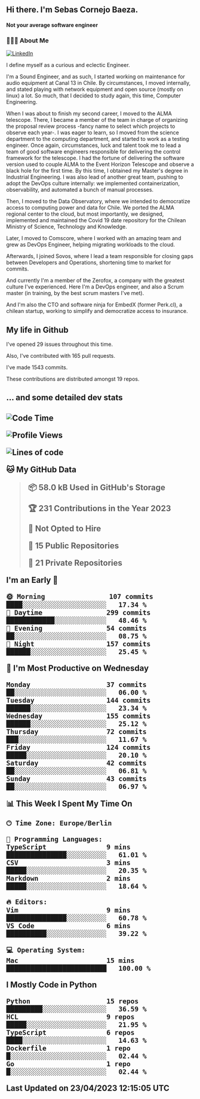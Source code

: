 <h2> Hi there.  I'm Sebas Cornejo Baeza.</h2>
<h4> Not your average software engineer</h4>
<h3> 👨🏻‍💻 About Me </h3>
<a href="http://linkedin.com/in/sebastian-cornejo-baeza/"><img alt="LinkedIn" src="https://img.shields.io/badge/Sebas%20Cornejo%20-informational?style=appveyor&logo=linkedin"></a>


I define myself as a curious and eclectic Engineer.

I'm a Sound Engineer, and as such, I started working on maintenance for audio equipment at Canal 13 in Chile.
By circumstances, I moved internally, and stated playing with network equipment and open source (mostly on linux) 
a lot. So much, that I decided to study again, this time, Computer Engineering.

When I was about to finish my second career, I moved to the ALMA telescope. There, I became a member of the team
in charge of organizing the proposal review process -fancy name to select which projects to observe each year-. 
I was eager to learn, so I moved from the science department to the computing department, and started to work as 
a testing engineer. Once again, circumstances, luck and talent took me to lead a team of good software engineers 
responsible for delivering the control framework for the telescope. I had the fortune of delivering the software
version used to couple ALMA to the Event Horizon Telescope and observe a black hole for the first time.
By this time, I obtained my Master's degree in Industrial Engineering.
I was also lead of another great team, pushing to adopt the DevOps culture internally: we implemented containerization, observability, and automated a bunch of manual processes.

Then, I moved to the Data Observatory, where we intended to democratize access to computing power
and data for Chile. We ported the ALMA regional center to the cloud, but most importantly, we designed, implemented
and maintained the Covid 19 date repository for the Chilean Ministry of Science, Technology and Knowledge.

Later, I moved to Comscore, where I worked with an amazing team and grew as DevOps Engineer, helping migrating workloads to the cloud.

Afterwards, I joined Sovos, where I lead a team responsible for closing gaps between Developers and Operations, shortening time to market for commits.

And currently I'm a member of the Zerofox, a company with the greatest culture I've experienced. Here I'm a DevOps
engineer, and also a Scrum master (in training, by the best scrum masters I've met).
 
And I'm also the CTO and software ninja for EmbedX (former Perk.cl), a chilean startup, working to simplify and democratize access to insurance.

<h2> My life in Github </h2>

I've opened 29 issues throughout this time.

Also, I've contributed with 165 pull requests.

I've made 1543 commits.

These contributions are distributed amongst 19 repos.

<h2>... and some detailed dev stats<h2>

<!--START_SECTION:waka-->
![Code Time](http://img.shields.io/badge/Code%20Time-317%20hrs%2030%20mins-blue)

![Profile Views](http://img.shields.io/badge/Profile%20Views-0-blue)

![Lines of code](https://img.shields.io/badge/From%20Hello%20World%20I%27ve%20Written-624.0%20thousand%20lines%20of%20code-blue)

**🐱 My GitHub Data** 

> 📦 58.0 kB Used in GitHub's Storage 
 > 
> 🏆 231 Contributions in the Year 2023
 > 
> 🚫 Not Opted to Hire
 > 
> 📜 15 Public Repositories 
 > 
> 🔑 21 Private Repositories 
 > 
**I'm an Early 🐤** 

```text
🌞 Morning                107 commits         ████░░░░░░░░░░░░░░░░░░░░░   17.34 % 
🌆 Daytime                299 commits         ████████████░░░░░░░░░░░░░   48.46 % 
🌃 Evening                54 commits          ██░░░░░░░░░░░░░░░░░░░░░░░   08.75 % 
🌙 Night                  157 commits         ██████░░░░░░░░░░░░░░░░░░░   25.45 % 
```
📅 **I'm Most Productive on Wednesday** 

```text
Monday                   37 commits          ██░░░░░░░░░░░░░░░░░░░░░░░   06.00 % 
Tuesday                  144 commits         ██████░░░░░░░░░░░░░░░░░░░   23.34 % 
Wednesday                155 commits         ██████░░░░░░░░░░░░░░░░░░░   25.12 % 
Thursday                 72 commits          ███░░░░░░░░░░░░░░░░░░░░░░   11.67 % 
Friday                   124 commits         █████░░░░░░░░░░░░░░░░░░░░   20.10 % 
Saturday                 42 commits          ██░░░░░░░░░░░░░░░░░░░░░░░   06.81 % 
Sunday                   43 commits          ██░░░░░░░░░░░░░░░░░░░░░░░   06.97 % 
```


📊 **This Week I Spent My Time On** 

```text
🕑︎ Time Zone: Europe/Berlin

💬 Programming Languages: 
TypeScript               9 mins              ███████████████░░░░░░░░░░   61.01 % 
CSV                      3 mins              █████░░░░░░░░░░░░░░░░░░░░   20.35 % 
Markdown                 2 mins              █████░░░░░░░░░░░░░░░░░░░░   18.64 % 

🔥 Editors: 
Vim                      9 mins              ███████████████░░░░░░░░░░   60.78 % 
VS Code                  6 mins              ██████████░░░░░░░░░░░░░░░   39.22 % 

💻 Operating System: 
Mac                      15 mins             █████████████████████████   100.00 % 
```

**I Mostly Code in Python** 

```text
Python                   15 repos            █████████░░░░░░░░░░░░░░░░   36.59 % 
HCL                      9 repos             █████░░░░░░░░░░░░░░░░░░░░   21.95 % 
TypeScript               6 repos             ████░░░░░░░░░░░░░░░░░░░░░   14.63 % 
Dockerfile               1 repo              █░░░░░░░░░░░░░░░░░░░░░░░░   02.44 % 
Go                       1 repo              █░░░░░░░░░░░░░░░░░░░░░░░░   02.44 % 
```




 Last Updated on 23/04/2023 12:15:05 UTC
<!--END_SECTION:waka-->
